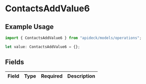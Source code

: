 # ContactsAddValue6

## Example Usage

```typescript
import { ContactsAddValue6 } from "apideck/models/operations";

let value: ContactsAddValue6 = {};
```

## Fields

| Field       | Type        | Required    | Description |
| ----------- | ----------- | ----------- | ----------- |